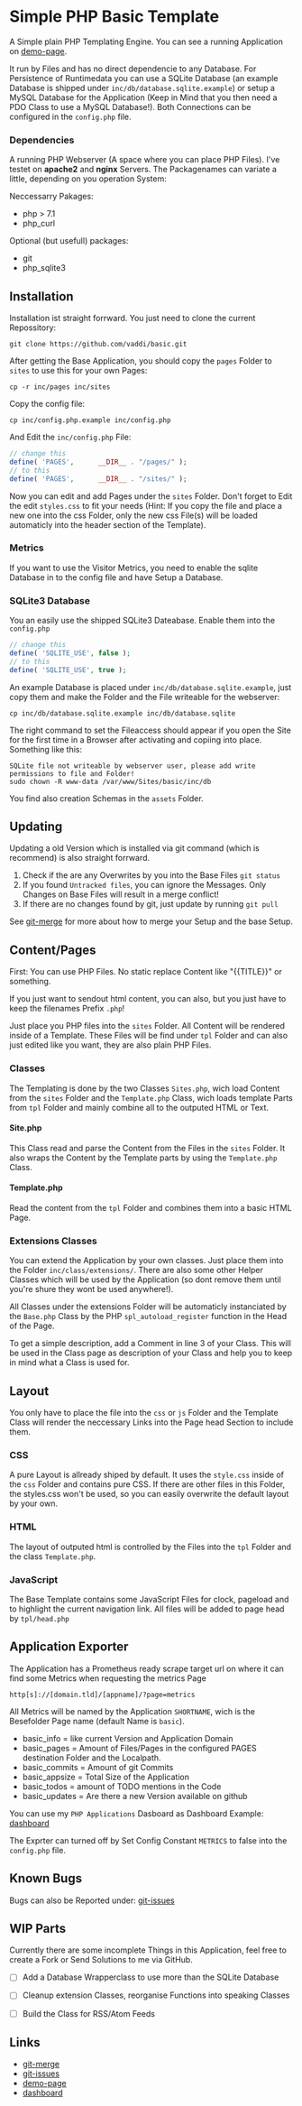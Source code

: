 # Simple PHP Basic Template #

A Simple plain PHP Templating Engine. You can see a running Application on [demo-page](https://www.mvattersen.de/basic).

It run by Files and has no direct dependencie to any Database. For Persistence of Runtimedata you can use a SQLite Database (an example Database is shipped under `inc/db/database.sqlite.example`) or setup a MySQL Database for the Application (Keep in Mind that you then need a PDO Class to use a MySQL Database!). Both Connections can be configured in the `config.php` file.


### Dependencies ###

A running PHP Webserver (A space where you can place PHP Files). I've testet on **apache2** and **nginx** Servers. The Packagenames can variate a little, depending on you operation System:

Neccessarry Pakages:

- php > 7.1
- php_curl

Optional (but usefull) packages:

- git
- php_sqlite3


## Installation ##

Installation ist straight forrward. You just need to clone the current Repossitory:

	git clone https://github.com/vaddi/basic.git

After getting the Base Application, you should copy the `pages` Folder to `sites` to use this for your own Pages:

	cp -r inc/pages inc/sites

Copy the config file:

	cp inc/config.php.example inc/config.php

And Edit the `inc/config.php` File:

```php
// change this
define( 'PAGES',      __DIR__ . "/pages/" );
// to this
define( 'PAGES',      __DIR__ . "/sites/" );
```

Now you can edit and add Pages under the `sites` Folder. Don't forget to Edit the edit `styles.css` to fit your needs (Hint: If you copy the file and place a new one into the css Folder, only the new css File(s) will be loaded automaticly into the header section of the Template).


### Metrics ###

If you want to use the Visitor Metrics, you need to enable the sqlite Database in to the config file and have Setup a Database.


### SQLite3 Database ###

You an easily use the shipped SQLite3 Dateabase. Enable them into the `config.php` 

```php
// change this
define( 'SQLITE_USE', false );
// to this
define( 'SQLITE_USE', true );
```

An example Database is placed under `inc/db/database.sqlite.example`, just copy them and make the Folder and the File writeable for the webserver:

	cp inc/db/database.sqlite.example inc/db/database.sqlite

The right command to set the Fileaccess should appear if you open the Site for the first time in a Browser after activating and copiing into place. Something like this:

	SQLite file not writeable by webserver user, please add write permissions to file and Folder!
	sudo chown -R www-data /var/www/Sites/basic/inc/db

You find also creation Schemas in the `assets` Folder.


## Updating ##

Updating a old Version which is installed via git command (which is recommend) is also straight forrward.

1. Check if the are any Overwrites by you into the Base Files `git status`
2. If you found `Untracked files`, you can ignore the Messages. Only Changes on Base Files will result in a merge conflict!  
3. If there are no changes found by git, just update by running `git pull`


See [git-merge](https://www.freecodecamp.org/news/the-ultimate-guide-to-git-merge-and-git-rebase/) for more about how to merge your Setup and the base Setup.


## Content/Pages ##

First: You can use PHP Files. No static replace Content like "{{TITLE}}" or something.

If you just want to sendout html content, you can also, but you just have to keep the filenames Prefix `.php`!

Just place you PHP files into the `sites` Folder. All Content will be rendered inside of a Template. These Files will be find under `tpl` Folder and can also just edited like you want, they are also plain PHP Files. 


### Classes ###

The Templating is done by the two Classes `Sites.php`, wich load Content from the `sites` Folder and the `Template.php` Class, wich loads template Parts from `tpl` Folder and mainly combine all to the outputed HTML or Text.


#### Site.php ####

This Class read and parse the Content from the Files in the `sites` Folder. It also wraps the Content by the Template parts by using the `Template.php` Class.


#### Template.php ####

Read the content from the `tpl` Folder and combines them into a basic HTML Page. 


### Extensions Classes ###

You can extend the Application by your own classes. Just place them into the Folder `inc/class/extensions/`. There are also some other Helper Classes which will be used by the Application (so dont remove them until you're shure they wont be used anywhere!). 

All Classes under the extensions Folder will be automaticly instanciated by the `Base.php` Class by the PHP `spl_autoload_register` function in the Head of the Page.

To get a simple description, add a Comment in line 3 of your Class. This will be used in the Class page as description of your Class and help you to keep in mind what a Class is used for.


## Layout ##

You only have to place the file into the `css` or `js` Folder and the Template Class will render the neccessary Links into the Page head Section to include them. 


### CSS ###

A pure Layout is allready shiped by default. It uses the `style.css` inside of the `css` Folder and contains pure CSS. If there are other files in this Folder, the styles.css won't be used, so you can easily overwrite the default layout by your own.


### HTML ###

The layout of outputed html is controlled by the Files into the `tpl` Folder and the class `Template.php`. 


### JavaScript ###

The Base Template contains some JavaScript Files for clock, pageload and to highlight the current navigation link. 
All files will be added to page head by `tpl/head.php`


## Application Exporter ##

The Application has a Prometheus ready scrape target url on where it can find some Metrics when requesting the metrics Page

	http[s]://[domain.tld]/[appname]/?page=metrics

All Metrics will be named by the Application `SHORTNAME`, wich is the Besefolder Page name (default Name is `basic`).


- basic_info = like current Version and Application Domain
- basic_pages = Amount of Files/Pages in the configured PAGES destination Folder and the Localpath.
- basic_commits = Amount of git Commits
- basic_appsize = Total Size of the Application
- basic_todos = amount of TODO mentions in the Code
- basic_updates = Are there a new Version available on github


You can use my `PHP Applications` Dasboard as Dashboard Example: [dashboard](https://github.com/vaddi/basic/tree/main/inc/asset/dashboard.json)

The Exprter can turned off by Set Config Constant `METRICS` to false into the `config.php` file.


## Known Bugs ##

Bugs can also be Reported under: [git-issues](https://github.com/vaddi/basic/issues)


##  WIP Parts ##

Currently there are some incomplete Things in this Application, feel free to create a Fork or Send Solutions to me via GitHub.

- [ ] Add a Database Wrapperclass to use more than the SQLite Database
- [ ] Cleanup extension Classes, reorganise Functions into speaking Classes
- [ ] Build the Class for RSS/Atom Feeds


## Links ##

- [git-merge](https://www.freecodecamp.org/news/the-ultimate-guide-to-git-merge-and-git-rebase/)
- [git-issues](https://github.com/vaddi/basic/issues)
- [demo-page](https://www.mvattersen.de/basic)
- [dashboard](https://github.com/vaddi/basic/tree/main/inc/asset/dashboard.json)
